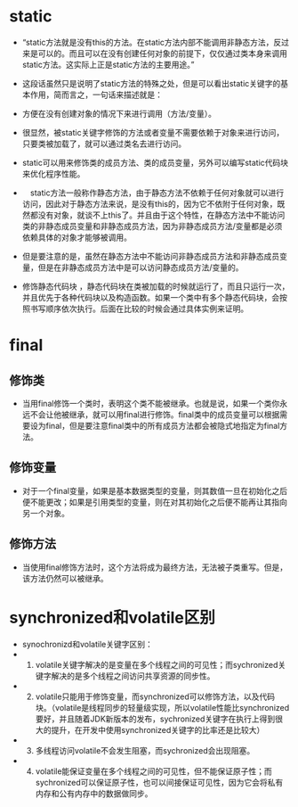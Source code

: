 # static
- “static方法就是没有this的方法。在static方法内部不能调用非静态方法，反过来是可以的。而且可以在没有创建任何对象的前提下，仅仅通过类本身来调用static方法。这实际上正是static方法的主要用途。”

- 这段话虽然只是说明了static方法的特殊之处，但是可以看出static关键字的基本作用，简而言之，一句话来描述就是：
- 方便在没有创建对象的情况下来进行调用（方法/变量）。
- 很显然，被static关键字修饰的方法或者变量不需要依赖于对象来进行访问，只要类被加载了，就可以通过类名去进行访问。
- static可以用来修饰类的成员方法、类的成员变量，另外可以编写static代码块来优化程序性能。
- 　static方法一般称作静态方法，由于静态方法不依赖于任何对象就可以进行访问，因此对于静态方法来说，是没有this的，因为它不依附于任何对象，既然都没有对象，就谈不上this了。并且由于这个特性，在静态方法中不能访问类的非静态成员变量和非静态成员方法，因为非静态成员方法/变量都是必须依赖具体的对象才能够被调用。
- 但是要注意的是，虽然在静态方法中不能访问非静态成员方法和非静态成员变量，但是在非静态成员方法中是可以访问静态成员方法/变量的。
- 修饰静态代码块 ，静态代码块在类被加载的时候就运行了，而且只运行一次，并且优先于各种代码块以及构造函数。如果一个类中有多个静态代码块，会按照书写顺序依次执行。后面在比较的时候会通过具体实例来证明。
# final 
## 修饰类
- 当用final修饰一个类时，表明这个类不能被继承。也就是说，如果一个类你永远不会让他被继承，就可以用final进行修饰。final类中的成员变量可以根据需要设为final，但是要注意final类中的所有成员方法都会被隐式地指定为final方法。
## 修饰变量
- 对于一个final变量，如果是基本数据类型的变量，则其数值一旦在初始化之后便不能更改；如果是引用类型的变量，则在对其初始化之后便不能再让其指向另一个对象。
## 修饰方法
- 当使用final修饰方法时，这个方法将成为最终方法，无法被子类重写。但是，该方法仍然可以被继承。


# synchronized和volatile区别
- synochronizd和volatile关键字区别：
- 1. volatile关键字解决的是变量在多个线程之间的可见性；而sychronized关键字解决的是多个线程之间访问共享资源的同步性。
- 2. volatile只能用于修饰变量，而synchronized可以修饰方法，以及代码块。（volatile是线程同步的轻量级实现，所以volatile性能比synchronized要好，并且随着JDK新版本的发布，sychronized关键字在执行上得到很大的提升，在开发中使用synchronized关键字的比率还是比较大）
- 3. 多线程访问volatile不会发生阻塞，而sychronized会出现阻塞。
- 4. volatile能保证变量在多个线程之间的可见性，但不能保证原子性；而sychronized可以保证原子性，也可以间接保证可见性，因为它会将私有内存和公有内存中的数据做同步。